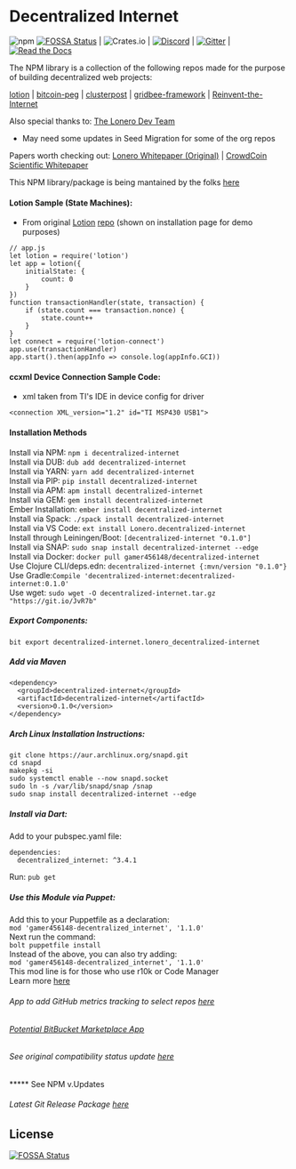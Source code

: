 # Decentralized Internet
![npm](https://img.shields.io/npm/dt/decentralized-internet?label=NPM%20Downloads) [![FOSSA Status](https://app.fossa.io/api/projects/git%2Bgithub.com%2FLonero-Team%2FDecentralized-Internet.svg?type=shield)](https://app.fossa.io/projects/git%2Bgithub.com%2FLonero-Team%2FDecentralized-Internet?ref=badge_shield)
| ![Crates.io](https://img.shields.io/crates/d/decentralized-internet?label=crates.io%20Downloads) | [![Discord](https://img.shields.io/discord/639489591664967700)](https://discord.gg/buTafPc) | [![Gitter](https://img.shields.io/gitter/room/Decentralized-Internet/community)](https://gitter.im/Decentralized-Internet/community?source=orgpage) | [![Read the Docs](https://img.shields.io/readthedocs/lonero)](https://lonero.readthedocs.io/en/latest/)

The NPM library is a collection of the following repos made for the purpose of building decentralized web projects:

[lotion](https://github.com/nomic-io/lotion) | [bitcoin-peg](https://www.npmjs.com/package/bitcoin-peg) | [clusterpost](https://github.com/juanprietob/clusterpost) | [gridbee-framework](https://github.com/BME-IK/gridbee-framework) | [Reinvent-the-Internet](https://github.com/Mentors4EDU/Reinvent-the-Internet)

Also special thanks to:
[The Lonero Dev Team](https://github.com/lonero-team)
   
 * May need some updates in Seed Migration for some of the org repos
 
Papers worth checking out:
[Lonero Whitepaper (Original)](https://www.academia.edu/37041064/Lonero_Whitepaper_v1)  | [CrowdCoin Scientific Whitepaper](https://www.academia.edu/37832290/CrowdCoin_Scientific_Whitepaper)

This NPM library/package is being mantained by the folks [here](starkdrones.org/home/os)

#### Lotion Sample (State Machines):
* From original [Lotion](https://lotionjs.com/) [repo](https://github.com/nomic-io/lotion) (shown on installation page for demo purposes)

```
// app.js
let lotion = require('lotion')
let app = lotion({
	initialState: {
		count: 0
	}
})
function transactionHandler(state, transaction) {
	if (state.count === transaction.nonce) {
		state.count++
	}
}
let connect = require('lotion-connect')
app.use(transactionHandler)
app.start().then(appInfo => console.log(appInfo.GCI))
```

#### ccxml Device Connection Sample Code:
- xml taken from TI's IDE in device config for driver
```
<connection XML_version="1.2" id="TI MSP430 USB1">
```
#### Installation Methods
Install via NPM: `npm i decentralized-internet`  
Install via DUB: `dub add decentralized-internet`  
Install via YARN: `yarn add decentralized-internet`  
Install via PIP: `pip install decentralized-internet`  
Install via APM: `apm install decentralized-internet`  
Install via GEM: `gem install decentralized-internet`  
Ember Installation:  `ember install decentralized-internet`  
Install via Spack: `./spack install decentralized-internet`  
Install via VS Code: `ext install Lonero.decentralized-internet`  
Install through Leiningen/Boot: `[decentralized-internet "0.1.0"]`  
Install via SNAP: `sudo snap install decentralized-internet --edge`  
Install via Docker: `docker pull gamer456148/decentralized-internet`  
Use Clojure CLI/deps.edn: `decentralized-internet {:mvn/version "0.1.0"}`  
Use Gradle:`Compile 'decentralized-internet:decentralized-internet:0.1.0'`  
Use wget: `sudo wget -O decentralized-internet.tar.gz "https://git.io/JvR7b"`  
##### Export Components: 
`bit export decentralized-internet.lonero_decentralized-internet`  
##### Add via Maven
```
<dependency>
  <groupId>decentralized-internet</groupId>
  <artifactId>decentralized-internet</artifactId>
  <version>0.1.0</version>
</dependency>
```  
##### Arch Linux Installation Instructions:
```
git clone https://aur.archlinux.org/snapd.git
cd snapd
makepkg -si
sudo systemctl enable --now snapd.socket
sudo ln -s /var/lib/snapd/snap /snap
sudo snap install decentralized-internet --edge
```  
##### Install via Dart:
Add to your pubspec.yaml file:
```
dependencies:
  decentralized_internet: ^3.4.1
```
Run: `pub get`
##### Use this Module via Puppet:
Add this to your Puppetfile as a declaration:  
`mod 'gamer456148-decentralized_internet', '1.1.0'`  
Next run the command:  
`bolt puppetfile install`  
Instead of the above, you can also try adding:  
`mod 'gamer456148-decentralized_internet', '1.1.0'`  
This mod line is for those who use r10k or Code Manager  
Learn more [here](https://puppet.com/docs/pe/2019.2/managing_puppet_code.html)
###### App to add GitHub metrics tracking to select repos [here](https://github.com/apps/decentralized-internet) 
###### [Potential BitBucket Marketplace App](https://bitbucket.org/gamer456148/decentralized-internet/src/master/)
###### See original compatibility status update [here](https://www.minds.com/newsfeed/1040672641569824768?referrer=LoneroLNR)
***** See NPM v.Updates

###### Latest Git Release Package [here](https://github.com/Lonero-Team/Decentralized-Internet/releases/tag/v3.6.9)

## License
[![FOSSA Status](https://app.fossa.io/api/projects/git%2Bgithub.com%2FLonero-Team%2FDecentralized-Internet.svg?type=large)](https://app.fossa.io/projects/git%2Bgithub.com%2FLonero-Team%2FDecentralized-Internet?ref=badge_large)
